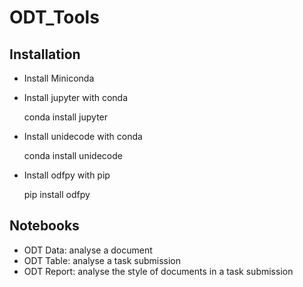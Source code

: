 # ODT_Tools

## Installation
* Install Miniconda
* Install jupyter with conda

    conda install jupyter
    
* Install unidecode with conda

    conda install unidecode
    
* Install odfpy with pip

    pip install odfpy

## Notebooks
* ODT Data: analyse a document
* ODT Table: analyse a task submission
* ODT Report: analyse the style of documents in a task submission
